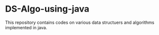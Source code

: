 # DS-Algo-using-java
This repository contains codes on various data structuers and algorithms implemented in java.
